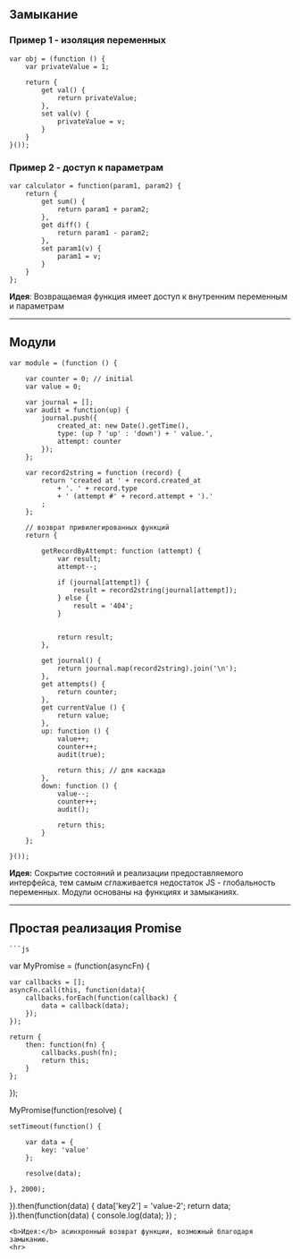 ## Замыкание
### Пример 1 - изоляция переменных
```JS
var obj = (function () {
    var privateValue = 1;

    return {
        get val() {
            return privateValue;
        },
        set val(v) {
            privateValue = v;
        }
    }
}());
```
### Пример 2 - доступ к параметрам
```JS
var calculator = function(param1, param2) {
    return {
        get sum() {
            return param1 + param2;
        },
        get diff() {
            return param1 - param2;
        },
        set param1(v) {
            param1 = v;
        }
    }
};
```
<b>Идея</b>: 
Возвращаемая функция имеет доступ к внутренним переменным и параметрам
<hr>

## Модули
```JS
var module = (function () {

    var counter = 0; // initial
    var value = 0;

    var journal = [];
    var audit = function(up) {
        journal.push({
            created_at: new Date().getTime(),
            type: (up ? 'up' : 'down') + ' value.',
            attempt: counter
        });
    };

    var record2string = function (record) {
        return 'created at ' + record.created_at
            + '. ' + record.type
            + ' (attempt #' + record.attempt + ').'
        ;
    };

    // возврат привилегированных функций
    return {

        getRecordByAttempt: function (attempt) {
            var result;
            attempt--;

            if (journal[attempt]) {
                result = record2string(journal[attempt]);
            } else {
                result = '404';
            }


            return result;
        },

        get journal() {
            return journal.map(record2string).join('\n');
        },
        get attempts() {
            return counter;
        },
        get currentValue () {
            return value;
        },
        up: function () {
            value++;
            counter++;
            audit(true);
            
            return this; // для каскада
        },
        down: function () {
            value--;
            counter++;
            audit();

            return this;
        }
    };

}());
```
<b>Идея:</b>
Сокрытие состояний и реализации предоставляемого интерфейса, тем самым сглаживается недостаток JS - глобальность переменных. Модули основаны на функциях и замыканиях.
<hr>

## Простая реализация Promise
    ```js
var MyPromise = (function(asyncFn) {

	var callbacks = [];
	asyncFn.call(this, function(data){
		callbacks.forEach(function(callback) {
			data = callback(data);
		});
	});

	return {
		then: function(fn) {
			callbacks.push(fn);
			return this;
		}
	};
});

MyPromise(function(resolve) {

	setTimeout(function() {

		var data = {
			key: 'value'
		};

		resolve(data);

	}, 2000);

}).then(function(data) {
	data['key2'] = 'value-2';
	return data;
}).then(function(data) {
	console.log(data);
})
;
```
<b>Идея:</b> асинхронный возврат функции, возможный благодаря замыканию.
<hr>
